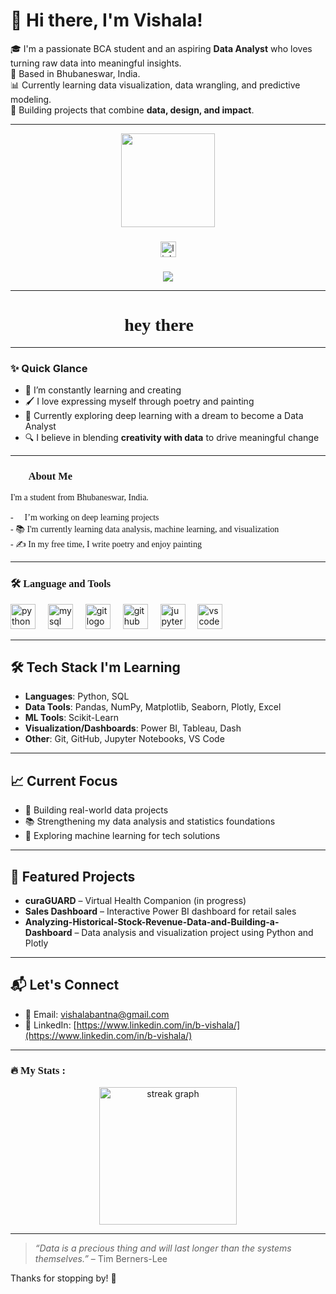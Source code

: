# 👋 Hi there, I'm Vishala!

🎓 I'm a passionate BCA student and an aspiring **Data Analyst** who loves turning raw data into meaningful insights.  
📍 Based in Bhubaneswar, India.  
📊 Currently learning data visualization, data wrangling, and predictive modeling.  
🚀 Building projects that combine **data, design, and impact**.

---
<div align="center">
  <img height="150" src="https://media.giphy.com/media/M9gbBd9nbDrOTu1Mqx/giphy.gif" />
</div>

###  
<div align="center">
  <img src="https://img.shields.io/static/v1?message=LinkedIn&logo=linkedin&label=&color=0077B5&logoColor=white&labelColor=&style=for-the-badge" height="25" alt="linkedin logo" />
</div>

###  
<div align="center">
  <img src="https://visitor-badge.laobi.icu/badge?page_id=maurodesouza.maurodesouza&" />
</div>

---

<h1 align="center" style="font-family:Aparajita;">hey there 👋</h1>

---

### ✨ Quick Glance  
- 🌱 I’m constantly learning and creating  
- 🖌️ I love expressing myself through poetry and painting  
- 🤖 Currently exploring deep learning with a dream to become a Data Analyst  
- 🔍 I believe in blending **creativity with data** to drive meaningful change

---

<h3 align="left" style="font-family:Aparajita;">👩‍💻 About Me</h3>

<p align="left" style="font-family:Aparajita;">
I'm a student from Bhubaneswar, India.<br><br>
- 🔭 I’m working on deep learning projects<br>
- 📚 I'm currently learning data analysis, machine learning, and visualization<br>
- ✍ In my free time, I write poetry and enjoy painting
</p>

---

<h3 align="left" style="font-family:Aparajita;">🛠 Language and Tools</h3>

<div align="left">
  <img src="https://cdn.jsdelivr.net/gh/devicons/devicon/icons/python/python-original.svg" height="40" alt="python logo" />
  <img width="12" />
  <img src="https://cdn.jsdelivr.net/gh/devicons/devicon/icons/mysql/mysql-original-wordmark.svg" height="40" alt="mysql logo" />
  <img width="12" />
  <img src="https://cdn.jsdelivr.net/gh/devicons/devicon/icons/git/git-original.svg" height="40" alt="git logo" />
  <img width="12" />
  <img src="https://cdn.jsdelivr.net/gh/devicons/devicon/icons/github/github-original.svg" height="40" alt="github logo" />
  <img width="12" />
  <img src="https://cdn.jsdelivr.net/gh/devicons/devicon/icons/jupyter/jupyter-original.svg" height="40" alt="jupyter logo" />
  <img width="12" />
  <img src="https://cdn.jsdelivr.net/gh/devicons/devicon/icons/vscode/vscode-original.svg" height="40" alt="vscode logo" />
</div>

---

## 🛠️ Tech Stack I'm Learning

- **Languages**: Python, SQL  
- **Data Tools**: Pandas, NumPy, Matplotlib, Seaborn, Plotly, Excel  
- **ML Tools**: Scikit-Learn  
- **Visualization/Dashboards**: Power BI, Tableau, Dash  
- **Other**: Git, GitHub, Jupyter Notebooks, VS Code  

---

## 📈 Current Focus

- 🎯 Building real-world data projects  
- 📚 Strengthening my data analysis and statistics foundations  
- 🧠 Exploring machine learning for tech solutions  

---

## 📂 Featured Projects

- **curaGUARD** – Virtual Health Companion (in progress)  
- **Sales Dashboard** – Interactive Power BI dashboard for retail sales  
- **Analyzing-Historical-Stock-Revenue-Data-and-Building-a-Dashboard** – Data analysis and visualization project using Python and Plotly  

---

## 📬 Let's Connect

- 📧 Email: vishalabantna@gmail.com  
- 💼 LinkedIn: [https://www.linkedin.com/in/b-vishala/](https://www.linkedin.com/in/b-vishala/)  

---

<h3 align="left" style="font-family:Aparajita;">🔥   My Stats :</h3>

<div align="center">
  <img src="https://streak-stats.demolab.com?user=vishala121325&locale=en&mode=daily&theme=dark&hide_border=false&border_radius=5&order=3" height="220" alt="streak graph" />
</div>

---

> *“Data is a precious thing and will last longer than the systems themselves.”* – Tim Berners-Lee  

Thanks for stopping by! 🌟
